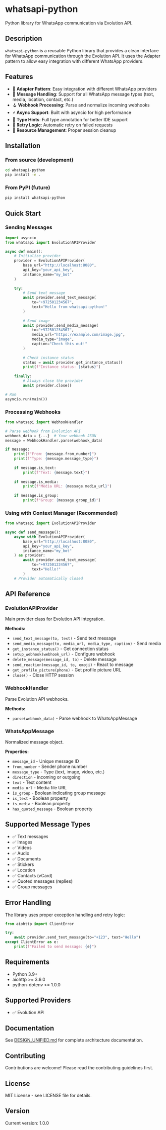 # whatsapi-python

Python library for WhatsApp communication via Evolution API.

## Description

`whatsapi-python` is a reusable Python library that provides a clean interface for WhatsApp communication through the Evolution API. It uses the Adapter pattern to allow easy integration with different WhatsApp providers.

## Features

- 🔌 **Adapter Pattern**: Easy integration with different WhatsApp providers
- 📨 **Message Handling**: Support for all WhatsApp message types (text, media, location, contact, etc.)
- 🪝 **Webhook Processing**: Parse and normalize incoming webhooks
- ⚡ **Async Support**: Built with asyncio for high performance
- 🎯 **Type Hints**: Full type annotation for better IDE support
- 🔄 **Retry Logic**: Automatic retry on failed requests
- 🧹 **Resource Management**: Proper session cleanup

## Installation

### From source (development)

```bash
cd whatsapi-python
pip install -e .
```

### From PyPI (future)

```bash
pip install whatsapi-python
```

## Quick Start

### Sending Messages

```python
import asyncio
from whatsapi import EvolutionAPIProvider

async def main():
    # Initialize provider
    provider = EvolutionAPIProvider(
        base_url="http://localhost:8080",
        api_key="your_api_key",
        instance_name="my_bot"
    )
    
    try:
        # Send text message
        await provider.send_text_message(
            to="+972501234567",
            text="Hello from whatsapi-python!"
        )
        
        # Send image
        await provider.send_media_message(
            to="+972501234567",
            media_url="https://example.com/image.jpg",
            media_type="image",
            caption="Check this out!"
        )
        
        # Check instance status
        status = await provider.get_instance_status()
        print(f"Instance status: {status}")
        
    finally:
        # Always close the provider
        await provider.close()

# Run
asyncio.run(main())
```

### Processing Webhooks

```python
from whatsapi import WebhookHandler

# Parse webhook from Evolution API
webhook_data = {...}  # Your webhook JSON
message = WebhookHandler.parse(webhook_data)

if message:
    print(f"From: {message.from_number}")
    print(f"Type: {message.message_type}")
    
    if message.is_text:
        print(f"Text: {message.text}")
    
    if message.is_media:
        print(f"Media URL: {message.media_url}")
    
    if message.is_group:
        print(f"Group: {message.group_id}")
```

### Using with Context Manager (Recommended)

```python
from whatsapi import EvolutionAPIProvider

async def send_message():
    async with EvolutionAPIProvider(
        base_url="http://localhost:8080",
        api_key="your_api_key",
        instance_name="my_bot"
    ) as provider:
        await provider.send_text_message(
            to="+972501234567",
            text="Hello!"
        )
    # Provider automatically closed
```

## API Reference

### EvolutionAPIProvider

Main provider class for Evolution API integration.

**Methods:**
- `send_text_message(to, text)` - Send text message
- `send_media_message(to, media_url, media_type, caption)` - Send media
- `get_instance_status()` - Get connection status
- `setup_webhook(webhook_url)` - Configure webhook
- `delete_message(message_id, to)` - Delete message
- `send_reaction(message_id, to, emoji)` - React to message
- `get_profile_picture(phone)` - Get profile picture URL
- `close()` - Close HTTP session

### WebhookHandler

Parse Evolution API webhooks.

**Methods:**
- `parse(webhook_data)` - Parse webhook to WhatsAppMessage

### WhatsAppMessage

Normalized message object.

**Properties:**
- `message_id` - Unique message ID
- `from_number` - Sender phone number
- `message_type` - Type (text, image, video, etc.)
- `direction` - incoming or outgoing
- `text` - Text content
- `media_url` - Media file URL
- `is_group` - Boolean indicating group message
- `is_text` - Boolean property
- `is_media` - Boolean property
- `has_quoted_message` - Boolean property

## Supported Message Types

- ✅ Text messages
- ✅ Images
- ✅ Videos
- ✅ Audio
- ✅ Documents
- ✅ Stickers
- ✅ Location
- ✅ Contacts (vCard)
- ✅ Quoted messages (replies)
- ✅ Group messages

## Error Handling

The library uses proper exception handling and retry logic:

```python
from aiohttp import ClientError

try:
    await provider.send_text_message(to="+123", text="Hello")
except ClientError as e:
    print(f"Failed to send message: {e}")
```

## Requirements

- Python 3.9+
- aiohttp >= 3.9.0
- python-dotenv >= 1.0.0

## Supported Providers

- ✅ Evolution API

## Documentation

See [DESIGN_UNIFIED.md](../DESIGN_UNIFIED.md) for complete architecture documentation.

## Contributing

Contributions are welcome! Please read the contributing guidelines first.

## License

MIT License - see LICENSE file for details.

## Version

Current version: 1.0.0
